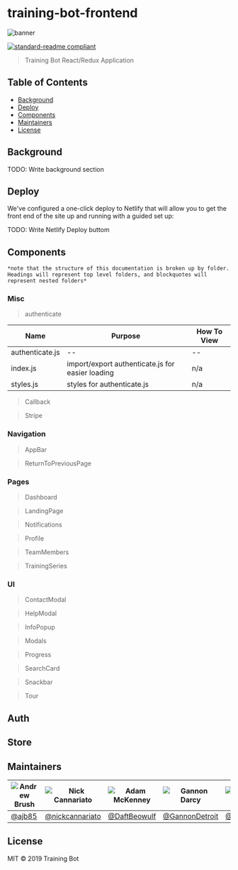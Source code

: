 # training-bot-frontend

![banner](img/logo.png)

[![standard-readme compliant](https://img.shields.io/badge/standard--readme-OK-green.svg?style=flat-square)](https://github.com/RichardLitt/standard-readme)

> Training Bot React/Redux Application

## Table of Contents

- [Background](#background)
- [Deploy](#Deploy)
- [Components](#Components)
- [Maintainers](#maintainers)
- [License](#license)

## Background

TODO: Write background section

## Deploy

We've configured a one-click deploy to Netlify that will allow you to get the front end of the site up and running with a guided set up:

TODO: Write Netlify Deploy buttom

## Components

    *note that the structure of this documentation is broken up by folder. Headings will represent top level folders, and blockquotes will represent nested folders*

### Misc

> authenticate

| Name            | Purpose                                          | How To View |
| --------------- | ------------------------------------------------ | ----------- |
| authenticate.js | --                                               | --          |
| index.js        | import/export authenticate.js for easier loading | n/a         |
| styles.js       | styles for authenticate.js                       | n/a         |

> Callback

> Stripe

### Navigation

> AppBar

> ReturnToPreviousPage

### Pages

> Dashboard

> LandingPage

> Notifications

> Profile

> TeamMembers

> TrainingSeries

### UI

> ContactModal

> HelpModal

> InfoPopup

> Modals

> Progress

> SearchCard

> Snackbar

> Tour

## Auth

## Store

## Maintainers

| ![Andrew Brush](https://github.com/ajb85.png) | ![Nick Cannariato](https://github.com/nickcannariato.png) | ![Adam McKenney](https://github.com/DaftBeowulf.png) | ![Gannon Darcy](https://github.com/GannonDetroit.png) | ![Thomas Hessburg](https://github.com/TomHessburg.png) |
| --------------------------------------------- | --------------------------------------------------------- | ---------------------------------------------------- | ----------------------------------------------------- | ------------------------------------------------------ |
| [@ajb85](https://github.com/ajb85)            | [@nickcannariato](https://github.com/nickcannariato)      | [@DaftBeowulf](https://github.com/DaftBeowulf)       | [@GannonDetroit](https://github.com/GannonDetroit)    | [@TomHessburg](https://github.com/TomHessburg)         |

## License

MIT © 2019 Training Bot
